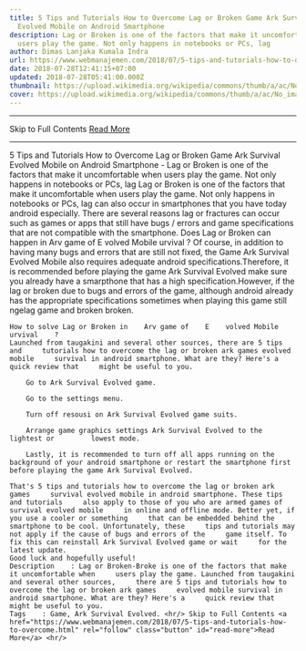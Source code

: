```yaml
---
title: 5 Tips and Tutorials How to Overcome Lag or Broken Game Ark Survival
  Evolved Mobile on Android Smartphone
description: Lag or Broken is one of the factors that make it uncomfortable when
  users play the game. Not only happens in notebooks or PCs, lag
author: Dimas Lanjaka Kumala Indra
url: https://www.webmanajemen.com/2018/07/5-tips-and-tutorials-how-to-overcome.html
date: 2018-07-28T12:41:15+07:00
updated: 2018-07-28T05:41:00.000Z
thumbnail: https://upload.wikimedia.org/wikipedia/commons/thumb/a/ac/No_image_available.svg/2048px-No_image_available.svg.png
cover: https://upload.wikimedia.org/wikipedia/commons/thumb/a/ac/No_image_available.svg/2048px-No_image_available.svg.png
---
```


<hr/> Skip to Full Contents <a href="https://www.webmanajemen.com/2018/07/5-tips-and-tutorials-how-to-overcome.html" rel="follow" class="button" id="read-more">Read More</a> <hr/> 5 Tips and Tutorials How to Overcome Lag or Broken Game Ark Survival Evolved Mobile on Android Smartphone - Lag or Broken is one of the factors that make it uncomfortable when users play the game. Not only happens in notebooks or PCs, lag Lag or Broken is one of the factors that make it uncomfortable when users     play the game. Not only happens in notebooks or PCs, lag can also occur in     smartphones that you have today android especially. There are several     reasons lag or fractures can occur such as games or apps that still have     bugs / errors and game specifications that are not compatible with the     smartphone. 
    Does Lag or Broken can happen in    Arv game of    E    volved Mobile    urvival    ?
    Of course, in addition to having many bugs and errors that are still not     fixed, the Game Ark Survival Evolved Mobile also requires adequate android     specifications.Therefore, it is recommended before playing the game Ark     Survival Evolved make sure you already have a smarpthone that has a high     specification.However, if the lag or broken due to bugs and errors of the     game, although android already has the appropriate specifications sometimes     when playing this game still ngelag game and broken broken. 
    
    

    How to solve Lag or Broken in    Arv game of    E    volved Mobile    urvival    ?
    Launched from taugakini and several other sources, there are 5 tips and     tutorials how to overcome the lag or broken ark games evolved mobile     survival in android smartphone. What are they? Here's a quick review that     might be useful to you. 
    
        Go to Ark Survival Evolved game.     
    
        Go to the settings menu.     
    
        Turn off resousi on Ark Survival Evolved game suits.     
    
        Arrange game graphics settings Ark Survival Evolved to the lightest or         lowest mode.     
    
        Lastly, it is recommended to turn off all apps running on the         background of your android smartphone or restart the smartphone first         before playing the game Ark Survival Evolved.     

    That's 5 tips and tutorials how to overcome the lag or broken ark games     survival evolved mobile in android smartphone. These tips and tutorials     also apply to those of you who are armed games of survival evolved mobile     in online and offline mode. Better yet, if you use a cooler or something     that can be embedded behind the smartphone to be cool. Unfortunately, these     tips and tutorials may not apply if the cause of bugs and errors of the     game itself. To fix this can reinstall Ark Survival Evolved game or wait     for the latest update. 
    Good luck and hopefully useful! 
    Description    : Lag or Broken-Broke is one of the factors that make it uncomfortable when     users play the game. Launched from taugakini and several other sources,     there are 5 tips and tutorials how to overcome the lag or broken ark games     evolved mobile survival in android smartphone. What are they? Here's a     quick review that might be useful to you. 
    Tags    : Game, Ark Survival Evolved. <hr/> Skip to Full Contents <a href="https://www.webmanajemen.com/2018/07/5-tips-and-tutorials-how-to-overcome.html" rel="follow" class="button" id="read-more">Read More</a> <hr/>